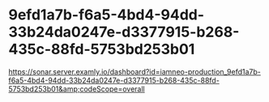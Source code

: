 # 9efd1a7b-f6a5-4bd4-94dd-33b24da0247e-d3377915-b268-435c-88fd-5753bd253b01
https://sonar.server.examly.io/dashboard?id=iamneo-production_9efd1a7b-f6a5-4bd4-94dd-33b24da0247e-d3377915-b268-435c-88fd-5753bd253b01&amp;codeScope=overall

